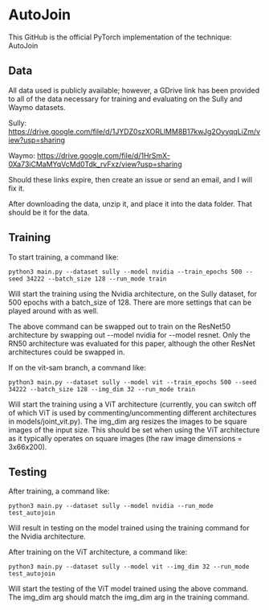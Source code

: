 # AutoJoin

This GitHub is the official PyTorch implementation of the technique: AutoJoin

## Data

All data used is publicly available; however, a GDrive link has been provided to all of the data necessary for training and evaluating on the Sully and Waymo datasets. 

Sully:
https://drive.google.com/file/d/1JYDZ0szXORLlMM8B17kwJg2OyyqqLiZm/view?usp=sharing

Waymo:
https://drive.google.com/file/d/1HrSmX-0Xa73iCMaMYqVcMd0Tdk_rvFxz/view?usp=sharing

Should these links expire, then create an issue or send an email, and I will fix it.

After downloading the data, unzip it, and place it into the data folder. That should be it for the data.


## Training

To start training, a command like:
```
python3 main.py --dataset sully --model nvidia --train_epochs 500 --seed 34222 --batch_size 128 --run_mode train
```
Will start the training using the Nvidia architecture, on the Sully dataset, for 500 epochs with a batch_size of 128. There are more settings that can be played around with as well.

The above command can be swapped out to train on the ResNet50 architecture by swapping out --model nvidia for --model resnet. Only the RN50 architecture was evaluated for this paper, although the other ResNet architectures could be swapped in.

If on the vit-sam branch, a command like:
```
python3 main.py --dataset sully --model vit --train_epochs 500 --seed 34222 --batch_size 128 --img_dim 32 --run_mode train 
```
Will start the training using a ViT architecture (currently, you can switch off of which ViT is used by commenting/uncommenting different architectures in models/joint_vit.py). The img_dim arg resizes the images to be square images of the input size. This should be set when using the ViT architecture as it typically operates on square images (the raw image dimensions = 3x66x200).

## Testing

After training, a command like:
```
python3 main.py --dataset sully --model nvidia --run_mode test_autojoin
```
Will result in testing on the model trained using the training command for the Nvidia architecture.

After training on the ViT architecture, a command like:
```
python3 main.py --dataset sully --model vit --img_dim 32 --run_mode test_autojoin
```
Will start the testing of the ViT model trained using the above command. The img_dim arg should match the img_dim arg in the training command.
